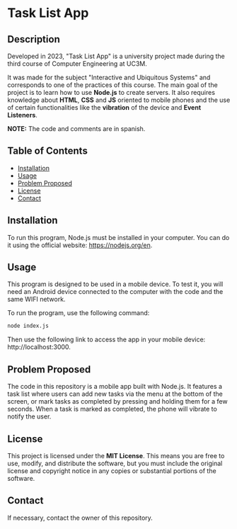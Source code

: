 # Task List App 

## Description
Developed in 2023, "Task List App" is a university project made during the third course of Computer Engineering at UC3M.

It was made for the subject "Interactive and Ubiquitous Systems" and corresponds to one of the practices of this course. The main goal of the project is to learn how to use **Node.js** to create servers. It also requires knowledge about **HTML**, **CSS** and **JS** oriented to mobile phones and the use of certain functionalities like the **vibration** of the device and **Event Listeners**.

**NOTE:** The code and comments are in spanish.

## Table of Contents
- [Installation](#installation)
- [Usage](#usage)
- [Problem Proposed](#problem-proposed)
- [License](#license)
- [Contact](#contact)

## Installation
To run this program, Node.js must be installed in your computer. You can do it using the official website: https://nodejs.org/en.

## Usage
This program is designed to be used in a mobile device. To test it, you will need an Android device connected to the computer with the code and the same WIFI network.

To run the program, use the following command:
```sh
node index.js
```

Then use the following link to access the app in your mobile device: http://localhost:3000.

## Problem Proposed
The code in this repository is a mobile app built with Node.js. It features a task list where users can add new tasks via the menu at the bottom of the screen, or mark tasks as completed by pressing and holding them for a few seconds. When a task is marked as completed, the phone will vibrate to notify the user.

## License
This project is licensed under the **MIT License**. This means you are free to use, modify, and distribute the software, but you must include the original license and copyright notice in any copies or substantial portions of the software.

## Contact
If necessary, contact the owner of this repository.
